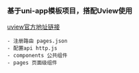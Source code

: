 ### 基于uni-app模板项目，搭配Uview使用

 [uview官方地址链接](http://uviewui.com/])

	- 注册路由 pages.json
	- 配置api http.js
	- components 公共组件
	- pages 页面级组件